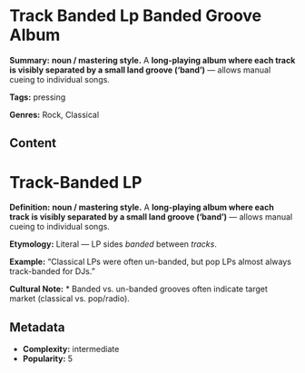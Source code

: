# Track Banded Lp Banded Groove Album

**Summary:** **noun / mastering style.** A **long-playing album where each track is visibly separated by a small land groove (‘band’)** — allows manual cueing to individual songs.

**Tags:** pressing

**Genres:** Rock, Classical

## Content

# Track-Banded LP

**Definition:** **noun / mastering style.** A **long-playing album where each track is visibly separated by a small land groove (‘band’)** — allows manual cueing to individual songs.

**Etymology:** Literal — LP sides *banded* between *tracks*.

**Example:** “Classical LPs were often un-banded, but pop LPs almost always track-banded for DJs.”

**Cultural Note:** * Banded vs. un-banded grooves often indicate target market (classical vs. pop/radio).

## Metadata

- **Complexity:** intermediate
- **Popularity:** 5
